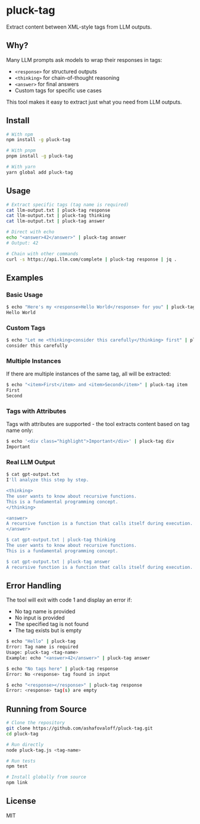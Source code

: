 # pluck-tag

Extract content between XML-style tags from LLM outputs.

## Why?

Many LLM prompts ask models to wrap their responses in tags:
- `<response>` for structured outputs
- `<thinking>` for chain-of-thought reasoning
- `<answer>` for final answers
- Custom tags for specific use cases

This tool makes it easy to extract just what you need from LLM outputs.

## Install

```bash
# With npm
npm install -g pluck-tag

# With pnpm  
pnpm install -g pluck-tag

# With yarn
yarn global add pluck-tag
```

## Usage

```bash
# Extract specific tags (tag name is required)
cat llm-output.txt | pluck-tag response
cat llm-output.txt | pluck-tag thinking
cat llm-output.txt | pluck-tag answer

# Direct with echo
echo "<answer>42</answer>" | pluck-tag answer
# Output: 42

# Chain with other commands
curl -s https://api.llm.com/complete | pluck-tag response | jq .
```

## Examples

### Basic Usage

```bash
$ echo "Here's my <response>Hello World</response> for you" | pluck-tag response
Hello World
```

### Custom Tags

```bash
$ echo "Let me <thinking>consider this carefully</thinking> first" | pluck-tag thinking
consider this carefully
```

### Multiple Instances

If there are multiple instances of the same tag, all will be extracted:

```bash
$ echo "<item>First</item> and <item>Second</item>" | pluck-tag item
First
Second
```

### Tags with Attributes

Tags with attributes are supported - the tool extracts content based on tag name only:

```bash
$ echo '<div class="highlight">Important</div>' | pluck-tag div
Important
```

### Real LLM Output

```bash
$ cat gpt-output.txt
I'll analyze this step by step.

<thinking>
The user wants to know about recursive functions.
This is a fundamental programming concept.
</thinking>

<answer>
A recursive function is a function that calls itself during execution.
</answer>

$ cat gpt-output.txt | pluck-tag thinking
The user wants to know about recursive functions.
This is a fundamental programming concept.

$ cat gpt-output.txt | pluck-tag answer
A recursive function is a function that calls itself during execution.
```

## Error Handling

The tool will exit with code 1 and display an error if:
- No tag name is provided
- No input is provided
- The specified tag is not found
- The tag exists but is empty

```bash
$ echo "Hello" | pluck-tag
Error: Tag name is required
Usage: pluck-tag <tag-name>
Example: echo "<answer>42</answer>" | pluck-tag answer

$ echo "No tags here" | pluck-tag response
Error: No <response> tag found in input

$ echo "<response></response>" | pluck-tag response
Error: <response> tag(s) are empty
```

## Running from Source

```bash
# Clone the repository
git clone https://github.com/ashafovaloff/pluck-tag.git
cd pluck-tag

# Run directly
node pluck-tag.js <tag-name>

# Run tests
npm test

# Install globally from source
npm link
```

## License

MIT
